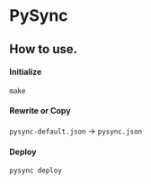 # PySync

## How to use.

#### Initialize
` make `

#### Rewrite or Copy
` pysync-default.json ` → ` pysync.json `

#### Deploy
` pysync deploy `
